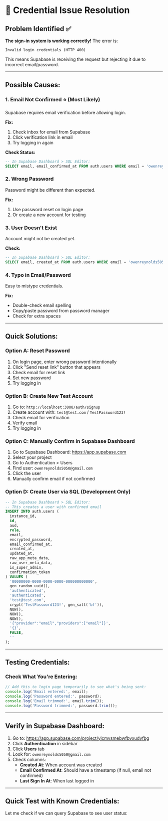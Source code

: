 # 🔐 Credential Issue Resolution

## Problem Identified ✅
**The sign-in system is working correctly!** The error is:
```
Invalid login credentials (HTTP 400)
```

This means Supabase is receiving the request but rejecting it due to incorrect email/password.

---

## Possible Causes:

### 1. **Email Not Confirmed** ⭐ (Most Likely)
Supabase requires email verification before allowing login.

**Fix:**
1. Check inbox for email from Supabase
2. Click verification link in email
3. Try logging in again

**Check Status:**
```sql
-- In Supabase Dashboard > SQL Editor:
SELECT email, email_confirmed_at FROM auth.users WHERE email = 'owenreynolds5050@gmail.com';
```

### 2. **Wrong Password**
Password might be different than expected.

**Fix:**
1. Use password reset on login page
2. Or create a new account for testing

### 3. **User Doesn't Exist**
Account might not be created yet.

**Check:**
```sql
-- In Supabase Dashboard > SQL Editor:
SELECT email, created_at FROM auth.users WHERE email = 'owenreynolds5050@gmail.com';
```

### 4. **Typo in Email/Password**
Easy to mistype credentials.

**Fix:**
- Double-check email spelling
- Copy/paste password from password manager
- Check for extra spaces

---

## Quick Solutions:

### Option A: Reset Password
1. On login page, enter wrong password intentionally
2. Click "Send reset link" button that appears
3. Check email for reset link
4. Set new password
5. Try logging in

### Option B: Create New Test Account
1. Go to: `http://localhost:3000/auth/signup`
2. Create account with: `test@test.com` / `TestPassword123!`
3. Check email for verification
4. Verify email
5. Try logging in

### Option C: Manually Confirm in Supabase Dashboard
1. Go to Supabase Dashboard: https://app.supabase.com
2. Select your project
3. Go to Authentication > Users
4. Find user: `owenreynolds5050@gmail.com`
5. Click the user
6. Manually confirm email if not confirmed

### Option D: Create User via SQL (Development Only)
```sql
-- In Supabase Dashboard > SQL Editor:
-- This creates a user with confirmed email
INSERT INTO auth.users (
  instance_id,
  id,
  aud,
  role,
  email,
  encrypted_password,
  email_confirmed_at,
  created_at,
  updated_at,
  raw_app_meta_data,
  raw_user_meta_data,
  is_super_admin,
  confirmation_token
) VALUES (
  '00000000-0000-0000-0000-000000000000',
  gen_random_uuid(),
  'authenticated',
  'authenticated',
  'test@test.com',
  crypt('TestPassword123!', gen_salt('bf')),
  NOW(),
  NOW(),
  NOW(),
  '{"provider":"email","providers":["email"]}',
  '{}',
  FALSE,
  ''
);
```

---

## Testing Credentials:

### Check What You're Entering:
```javascript
// Add this to login page temporarily to see what's being sent:
console.log('Email entered:', email);
console.log('Password entered:', password);
console.log('Email trimmed:', email.trim());
console.log('Password trimmed:', password.trim());
```

---

## Verify in Supabase Dashboard:

1. Go to: https://app.supabase.com/project/yicmvsmebwfbvxudyfbg
2. Click **Authentication** in sidebar
3. Click **Users** tab
4. Look for: `owenreynolds5050@gmail.com`
5. Check columns:
   - **Created At**: When account was created
   - **Email Confirmed At**: Should have a timestamp (if null, email not confirmed)
   - **Last Sign In At**: When last logged in

---

## Quick Test with Known Credentials:

Let me check if we can query Supabase to see user status:

